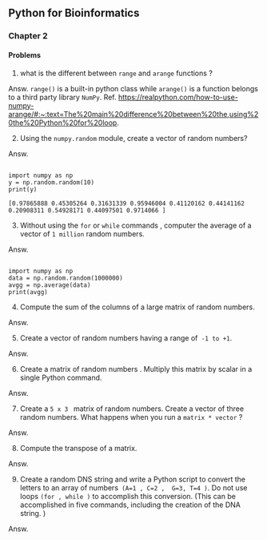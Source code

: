 
## Python for Bioinformatics 
### Chapter 2
#### Problems
1. what is the different between  ```range``` and ```arange``` functions ?

Answ.
```range()``` is a built-in python class while ```arange()``` is a function belongs to a third party library ```NumPy```.
Ref.
https://realpython.com/how-to-use-numpy-arange/#:~:text=The%20main%20difference%20between%20the,using%20the%20Python%20for%20loop.

2. Using the ```numpy.random``` module, create a vector of random numbers?

Answ.

```

import numpy as np
y = np.random.random(10)
print(y)

```

```
[0.97865888 0.45305264 0.31631339 0.95946004 0.41120162 0.44141162 0.20908311 0.54928171 0.44097501 0.9714066 ]
```

3. Without using the ```for``` or ```while``` commands , computer the average of a vector of ```1 million``` random numbers.

Answ.

```

import numpy as np
data = np.random.random(1000000)
avgg = np.average(data)
print(avgg)

```


4. Compute the sum of the columns of a large matrix of random numbers. 

Answ.



5. Create a vector of random numbers having a range of``` -1 to +1```.

Answ.


6. Create a matrix of random numbers . Multiply this matrix by  scalar in a single Python command.

Answ.


7.  Create a ```5 x 3 ``` matrix of random numbers. Create a vector of three random numbers. What happens when you run a ```matrix * vector``` ? 


Answ.

8.  Compute the transpose of a matrix.

Answ.

9. Create a random DNS string and write a Python script to convert the letters to an array of numbers``` (A=1 , C=2 ,  G=3, T=4 )```. Do not use loops ```(for , while )``` to accomplish this conversion. (This can be accomplished in five commands, including the creation of the DNA string. )  

Answ.



